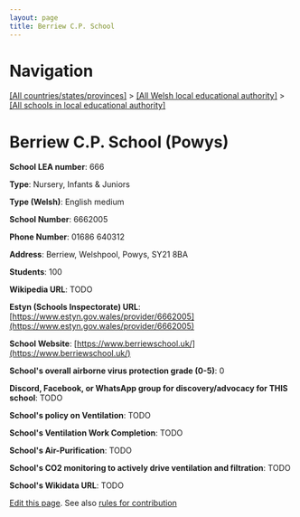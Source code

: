 ```yaml
---
layout: page
title: Berriew C.P. School
---
```

# Navigation

[[All countries/states/provinces]](../../..) > [[All Welsh local educational authority]](../..) > [[All schools in local educational authority]](..)

# Berriew C.P. School (Powys)

**School LEA number**: 666

**Type**: Nursery, Infants & Juniors

**Type (Welsh)**: English medium

**School Number**: 6662005

**Phone Number**: 01686 640312

**Address**: Berriew, Welshpool, Powys, SY21 8BA

**Students**: 100

**Wikipedia URL**: TODO

**Estyn (Schools Inspectorate) URL**: [https://www.estyn.gov.wales/provider/6662005](https://www.estyn.gov.wales/provider/6662005)

**School Website**: [https://www.berriewschool.uk/](https://www.berriewschool.uk/)

**School's overall airborne virus protection grade (0-5)**: 0

**Discord, Facebook, or WhatsApp group for discovery/advocacy for THIS school**: TODO

**School's policy on Ventilation**: TODO

**School's Ventilation Work Completion**: TODO

**School's Air-Purification**: TODO

**School's CO2 monitoring to actively drive ventilation and filtration**: TODO

**School's Wikidata URL**: TODO




[Edit this page](https://github.com/ventilate-schools/Wales/edit/prif/./Powys/Berriew_C.P._School.md). See also [rules for contribution](../../../contribution-rules/)